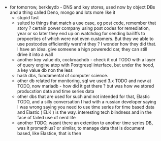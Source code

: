 - for tomorrow, berkleydb - DNS and key stores, used now by object DBs and a thing called Deno, mongo and lots more like it
	- stupid fast
	- suited to things that match a use case, eg post code, remember that story ? certain power company using post codes for remediation, year or so later they end up on watchdog for sending bailiffs to propoerties of which were not even customers. But they we able to use postcodes efficienttly were'nt they ? I wonder how they did that. I have an idea. give someene a hign poweredd car, they can still drive it into a wall
	- another key value db, cockroachdb - check it out TODO with a layer of query engine atop with Postgresql interface, but under the hood, a key value db non the less
	- hash dbs, fundamental of computer science.
	- other db related for monitoring, sql we used 3.x TODO and now at TODO, now mariadb - how did it get there ? but was how we stored producxtion data and time series data
	- other dbs that are used for such and not intended for that, Elastic TODO, and a silly conversation I had with a russian developer saying I was wrong saying you need to use time series for time based data and Elastic ( ELK ) is the way. interesting tech blindness and in the face of failed use of nerd life
	- another TODO, wasnt there an extention to another time series DB, was it promethius? or similar, to  manage data that is document based, like Elastice, that is then
